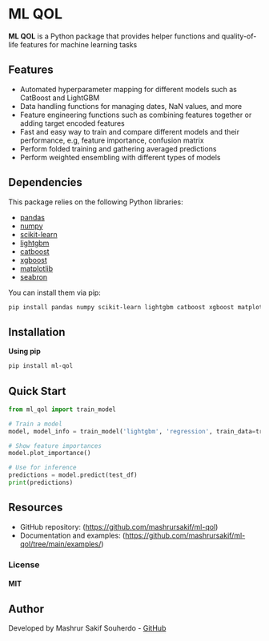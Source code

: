 # ML QOL

**ML QOL** is a Python package that provides helper functions and quality-of-life features for machine learning tasks

## Features

- Automated hyperparameter mapping for different models such as CatBoost and LightGBM
- Data handling functions for managing dates, NaN values, and more
- Feature engineering functions such as combining features together or adding target encoded features
- Fast and easy way to train and compare different models and their performance, e.g, feature importance, confusion matrix
- Perform folded training and gathering averaged predictions
- Perform weighted ensembling with different types of models

## Dependencies

This package relies on the following Python libraries:

- [pandas](https://pandas.pydata.org/)
- [numpy](https://numpy.org/)
- [scikit-learn](https://scikit-learn.org/)
- [lightgbm](https://github.com/microsoft/LightGBM)
- [catboost](https://catboost.ai/)
- [xgboost](https://github.com/dmlc/xgboost)
- [matplotlib](https://matplotlib.org/)
- [seabron](https://seaborn.pydata.org/)

You can install them via pip:

```bash
pip install pandas numpy scikit-learn lightgbm catboost xgboost matplotlib seaborn
```

## Installation

**Using pip**

```bash
pip install ml-qol
```

## Quick Start

```python
from ml_qol import train_model

# Train a model
model, model_info = train_model('lightgbm', 'regression', train_data=train_df, target_col='price')

# Show feature importances
model.plot_importance()

# Use for inference
predictions = model.predict(test_df)
print(predictions)
```

## Resources

- GitHub repository: (https://github.com/mashrursakif/ml-qol)
- Documentation and examples: (https://github.com/mashrursakif/ml-qol/tree/main/examples/)

### License

#### MIT

## Author

Developed by Mashrur Sakif Souherdo - [GitHub](https://github.com/mashrursakif)
